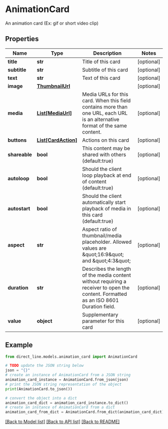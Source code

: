 # AnimationCard

An animation card (Ex: gif or short video clip)

## Properties

Name | Type | Description | Notes
------------ | ------------- | ------------- | -------------
**title** | **str** | Title of this card | [optional] 
**subtitle** | **str** | Subtitle of this card | [optional] 
**text** | **str** | Text of this card | [optional] 
**image** | [**ThumbnailUrl**](ThumbnailUrl.md) |  | [optional] 
**media** | [**List[MediaUrl]**](MediaUrl.md) | Media URLs for this card. When this field contains more than one URL, each URL is an alternative format of the same content. | [optional] 
**buttons** | [**List[CardAction]**](CardAction.md) | Actions on this card | [optional] 
**shareable** | **bool** | This content may be shared with others (default:true) | [optional] 
**autoloop** | **bool** | Should the client loop playback at end of content (default:true) | [optional] 
**autostart** | **bool** | Should the client automatically start playback of media in this card (default:true) | [optional] 
**aspect** | **str** | Aspect ratio of thumbnail/media placeholder. Allowed values are \&quot;16:9\&quot; and \&quot;4:3\&quot; | [optional] 
**duration** | **str** | Describes the length of the media content without requiring a receiver to open the content. Formatted as an ISO 8601 Duration field. | [optional] 
**value** | **object** | Supplementary parameter for this card | [optional] 

## Example

```python
from direct_line.models.animation_card import AnimationCard

# TODO update the JSON string below
json = "{}"
# create an instance of AnimationCard from a JSON string
animation_card_instance = AnimationCard.from_json(json)
# print the JSON string representation of the object
print(AnimationCard.to_json())

# convert the object into a dict
animation_card_dict = animation_card_instance.to_dict()
# create an instance of AnimationCard from a dict
animation_card_from_dict = AnimationCard.from_dict(animation_card_dict)
```
[[Back to Model list]](../README.md#documentation-for-models) [[Back to API list]](../README.md#documentation-for-api-endpoints) [[Back to README]](../README.md)


